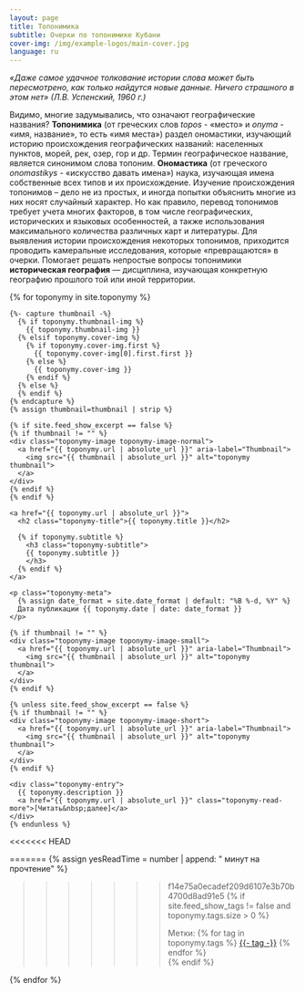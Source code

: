 ```yaml
---
layout: page
title: Топонимика
subtitle: Очерки по топонимике Кубани
cover-img: /img/example-logos/main-cover.jpg
language: ru
---
```

_«Даже самое удачное толкование истории слова может быть пересмотрено, как только найдутся новые данные. Ничего страшного в этом нет» (Л.В. Успенский, 1960 г.)_

Видимо, многие задумывались, что означают географические названия?  **Топонимика** (от греческих слов _topos_ - «место» и _onyma_ - «имя, название», то есть «имя места») раздел ономастики, изучающий историю происхождения географических названий: населенных пунктов, морей, рек, озер, гор и др. Термин географическое название, является синонимом слова топоним. **Ономастика** (от греческого _onomastikys_ - «искусство давать имена») наука, изучающая имена собственные всех типов и их происхождение.
Изучение происхождения топонимов – дело не из простых, и иногда попытки объяснить многие из них носят случайный характер. Но как правило, перевод топонимов требует учета многих факторов, в том числе географических, исторических и языковых особенностей, а также использования максимального количества различных карт и литературы. Для выявления истории происхождения некоторых топонимов, приходится проводить камеральные исследования, которые «превращаются» в очерки. Помогает решать непростые вопросы топонимики **историческая география** — дисциплина, изучающая конкретную географию прошлого той или иной территории.

<div class="toponymy-list">
  {% for toponymy in site.toponymy %}
  <article class="toponymy-preview">

    {%- capture thumbnail -%}
      {% if toponymy.thumbnail-img %}
        {{ toponymy.thumbnail-img }}
      {% elsif toponymy.cover-img %}
        {% if toponymy.cover-img.first %}
          {{ toponymy.cover-img[0].first.first }}
        {% else %}
          {{ toponymy.cover-img }}
        {% endif %}
      {% else %}
      {% endif %}
    {% endcapture %}
    {% assign thumbnail=thumbnail | strip %}

    {% if site.feed_show_excerpt == false %}
    {% if thumbnail != "" %}
    <div class="toponymy-image toponymy-image-normal">
      <a href="{{ toponymy.url | absolute_url }}" aria-label="Thumbnail">
        <img src="{{ thumbnail | absolute_url }}" alt="toponymy thumbnail">
      </a>
    </div>
    {% endif %}
    {% endif %}

    <a href="{{ toponymy.url | absolute_url }}">
      <h2 class="toponymy-title">{{ toponymy.title }}</h2>

      {% if toponymy.subtitle %}
        <h3 class="toponymy-subtitle">
        {{ toponymy.subtitle }}
        </h3>
      {% endif %}
    </a>

    <p class="toponymy-meta">
      {% assign date_format = site.date_format | default: "%B %-d, %Y" %}
      Дата публикации {{ toponymy.date | date: date_format }}
    </p>

    {% if thumbnail != "" %}
    <div class="toponymy-image toponymy-image-small">
      <a href="{{ toponymy.url | absolute_url }}" aria-label="Thumbnail">
        <img src="{{ thumbnail | absolute_url }}" alt="toponymy thumbnail">
      </a>
    </div>
    {% endif %}

    {% unless site.feed_show_excerpt == false %}
    {% if thumbnail != "" %}
    <div class="toponymy-image toponymy-image-short">
      <a href="{{ toponymy.url | absolute_url }}" aria-label="Thumbnail">
        <img src="{{ thumbnail | absolute_url }}" alt="toponymy thumbnail">
      </a>
    </div>
    {% endif %}

    <div class="toponymy-entry">
      {{ toponymy.description }}
      <a href="{{ toponymy.url | absolute_url }}" class="toponymy-read-more">[Читать&nbsp;далее]</a>
    </div>
    {% endunless %}
<<<<<<< HEAD
    
=======
    {% assign yesReadTime = number | append: " минут на прочтение" %}
>>>>>>> f14e75a0ecadef209d6107e3b70b4700d8ad91e5
    {% if site.feed_show_tags != false and toponymy.tags.size > 0 %}
    <div class="blog-tags">
      <span>Метки:</span>
      {% for tag in toponymy.tags %}
      <a href="{{ '/tags' | absolute_url }}#{{- tag -}}">{{- tag -}}</a>
      {% endfor %}
    </div>
    {% endif %}

   </article>
  {% endfor %}
</div>
